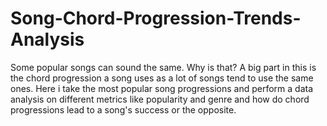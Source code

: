 # Song-Chord-Progression-Trends-Analysis
Some popular songs can sound the same. Why is that? A big part in this is the chord progression a song uses as a lot of songs tend to use the same ones. Here i take the most popular song progressions and perform a data analysis on different metrics like popularity and genre and how do chord progressions lead to a song's success or the opposite.
